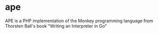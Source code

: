 # ape
APE is a PHP implementation of the Monkey programming language from Thorsten Ball's book "Writing an Interpreter in Go"

